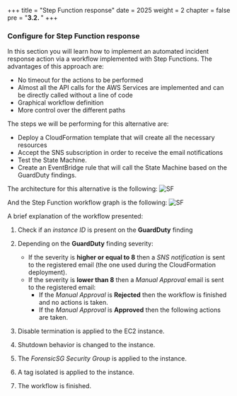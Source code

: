 +++
title = "Step Function response"
date = 2025
weight = 2
chapter = false
pre = "<b>3.2. </b>"
+++

### Configure for Step Function response

In this section you will learn how to implement an automated incident response action via a workflow implemented with Step Functions. The advantages of this approach are:
   - No timeout for the actions to be performed
   - Almost all the API calls for the AWS Services are implemented and can be directly called without a line of code
   - Graphical workflow definition
   - More control over the different paths

The steps we will be performing for this alternative are:
   - Deploy a CloudFormation template that will create all the necessary resources
   - Accept the SNS subscription in order to receive the email notifications
   - Test the State Machine.
   - Create an EventBridge rule that will call the State Machine based on the GuardDuty findings.

The architecture for this alternative is the following:
   ![SF](/images/1/Workshop_Step_Function.jpg?width=90pc)

And the Step Function workflow graph is the following:
   ![SF](/images/1/.jpg?width=90pc)

A brief explanation of the workflow presented:

1. Check if an _instance ID_ is present on the **GuardDuty** finding
2. Depending on the **GuardDuty** finding severity:

   - If the severity is **higher or equal to 8** then a _SNS notification_ is sent to the registered email (the one used during the CloudFormation deployment).
   - If the severity is **lower than 8** then a _Manual Approval_ email is sent to the registered email:
      - If the _Manual Approval_ is **Rejected** then the workflow is finished and no actions is taken.
      - If the _Manual Approval_ is **Approved** then the following actions are taken.

3. Disable termination is applied to the EC2 instance.
4. Shutdown behavior is changed to the instance.
5. The _ForensicSG Security Group_ is applied to the instance.
6. A tag isolated is applied to the instance.
7. The workflow is finished.

